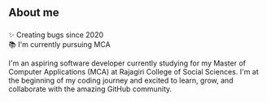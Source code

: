 <h1 align="left"### Hello, I'm Albin Joseph 👋</h1>

###

<h2 align="left">About me</h2>

###

<p align="left">✨ Creating bugs since 2020<br>📚 I'm currently pursuing MCA<br>


I'm an aspiring software developer currently studying for my Master of Computer Applications (MCA) at Rajagiri College of Social Sciences.
I'm at the beginning of my coding journey and excited to learn, grow, and collaborate with the amazing GitHub community.
###



###



###
